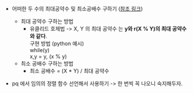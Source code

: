 * 어떠한 두 수의 최대공약수 및 최소공배수 구하기 ([참조 링크](https://codingpractices.tistory.com/34))
  * 최대 공약수 구하는 방법
    * 유클리드 호제법 -> X, Y 의 최대 공약수 는 **y와 r(X % Y)의 최대 공약수와 같다**.   
       구현 방법 (python 예시)   
          while(y)   
            x,y = y, (x % y)   
  * 최소 공배수 구하는 방법
    * 최소 공배수 = (X * Y) / 최대 공약수   
    
* pq 에서 임의의 정렬 함수 선언해서 사용하기 -> 한 번씩 꼭 나오니 숙지해두자. 
